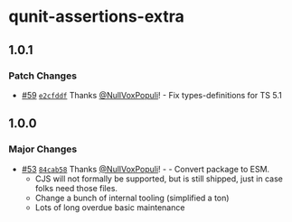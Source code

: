 # qunit-assertions-extra

## 1.0.1

### Patch Changes

- [#59](https://github.com/NullVoxPopuli/qunit-assertions-extra/pull/59) [`e2cfddf`](https://github.com/NullVoxPopuli/qunit-assertions-extra/commit/e2cfddf22f85b736fe835e1a9465115c9802606f) Thanks [@NullVoxPopuli](https://github.com/NullVoxPopuli)! - Fix types-definitions for TS 5.1

## 1.0.0

### Major Changes

- [#53](https://github.com/NullVoxPopuli/qunit-assertions-extra/pull/53) [`84cab58`](https://github.com/NullVoxPopuli/qunit-assertions-extra/commit/84cab58f6d363d7ce790f140e41ac1c171f67c9f) Thanks [@NullVoxPopuli](https://github.com/NullVoxPopuli)! - - Convert package to ESM.
  - CJS will not formally be supported, but is still shipped, just in case folks need those files.
  - Change a bunch of internal tooling (simplified a ton)
  - Lots of long overdue basic maintenance
